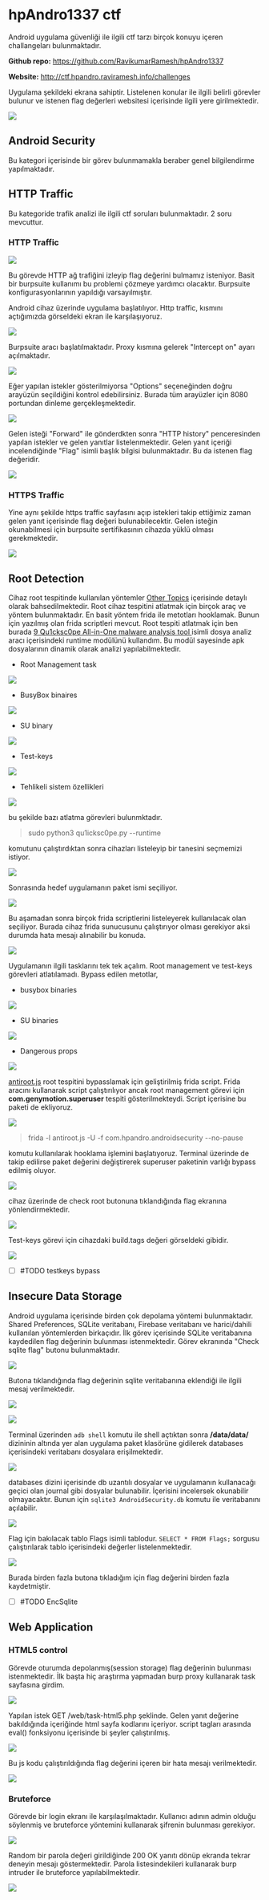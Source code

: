 # hpAndro1337 ctf

Android uygulama güvenliği ile ilgili ctf tarzı birçok konuyu içeren challangeları bulunmaktadır.

**Github repo:** https://github.com/RavikumarRamesh/hpAndro1337

**Website:** http://ctf.hpandro.raviramesh.info/challenges

Uygulama şekildeki ekrana sahiptir. Listelenen konular ile ilgili belirli görevler bulunur ve istenen flag değerleri websitesi içerisinde ilgili yere girilmektedir.

![](../../images/Pasted%20image%2020220326200341.png)


## Android Security
Bu kategori içerisinde bir görev bulunmamakla beraber genel bilgilendirme yapılmaktadır.

## HTTP Traffic
Bu kategoride trafik analizi ile ilgili ctf soruları bulunmaktadır. 2 soru mevcuttur.

### HTTP Traffic

![](../../images/Pasted%20image%2020220326202459.png)

Bu görevde HTTP ağ trafiğini izleyip flag değerini bulmamız isteniyor. Basit bir burpsuite kullanımı bu problemi çözmeye yardımcı olacaktır. Burpsuite konfigurasyonlarının yapıldığı varsayılmıştır.

Android cihaz üzerinde uygulama başlatılıyor. Http traffic, kısmını açtığımızda görseldeki ekran ile karşılaşıyoruz.

![](../../images/Pasted%20image%2020220327120957.png)

Burpsuite aracı başlatılmaktadır. Proxy kısmına gelerek "Intercept on" ayarı açılmaktadır.

![](../../images/Pasted%20image%2020220327120704.png)

Eğer yapılan istekler gösterilmiyorsa "Options" seçeneğinden doğru arayüzün seçildiğini kontrol edebilirsiniz. Burada tüm arayüzler için 8080 portundan dinleme gerçekleşmektedir.

![](../../images/Pasted%20image%2020220327122041.png)

Gelen isteği "Forward" ile gönderdkten sonra "HTTP history" penceresinden yapılan istekler ve gelen yanıtlar listelenmektedir. Gelen yanıt içeriği incelendiğinde "Flag" isimli başlık bilgisi bulunmaktadır. Bu da istenen flag değeridir.

![](../../images/Pasted%20image%2020220327122553.png)

### HTTPS Traffic
Yine aynı şekilde https traffic sayfasını açıp istekleri takip ettiğimiz zaman gelen yanıt içerisinde flag değeri bulunabilecektir. Gelen isteğin okunabilmesi için burpsuite sertifikasının cihazda yüklü olması gerekmektedir.

![](../../images/Pasted%20image%2020220327124350.png)

## Root Detection
Cihaz root tespitinde kullanılan yöntemler [Other Topics](../Android%20Security.md#Other%20Topics) içerisinde detaylı olarak bahsedilmektedir. Root cihaz tespitini atlatmak için birçok araç ve yöntem bulunmaktadır. En basit yöntem frida ile metotları hooklamak. Bunun için yazılmış olan frida scriptleri mevcut. 
Root tespiti atlatmak için ben burada [9 Qu1cksc0pe All-in-One malware analysis tool ](../Android%20Security.md#9%20Qu1cksc0pe%20All-in-One%20malware%20analysis%20tool) isimli dosya analiz aracı içerisindeki runtime modülünü kullandım. Bu modül sayesinde apk dosyalarının dinamik olarak analizi yapılabilmektedir.

- Root Management task

![](../../images/Pasted%20image%2020220420041720.png)

- BusyBox binaires

![](../../images/Pasted%20image%2020220420041823.png)

- SU binary 

![](../../images/Pasted%20image%2020220420041916.png)

- Test-keys 

![](../../images/Pasted%20image%2020220420044919.png)

- Tehlikeli sistem özellikleri

![](../../images/Pasted%20image%2020220420050635.png)

bu şekilde bazı atlatma görevleri bulunmktadır.

>sudo python3 qu1icksc0pe.py --runtime

komutunu çalıştırdıktan sonra cihazları listeleyip bir tanesini seçmemizi istiyor.

![](../../images/Pasted%20image%2020220420043413.png)

Sonrasında hedef uygulamanın paket ismi seçiliyor.

![](../../images/Pasted%20image%2020220420043507.png)

Bu aşamadan sonra birçok frida scriptlerini listeleyerek kullanılacak olan seçiliyor. Burada cihaz frida sunucusunu çalıştırıyor olması gerekiyor aksi durumda hata mesajı alınabilir bu konuda.

![](../../images/Pasted%20image%2020220420044610.png)

Uygulamanın ilgili tasklarını tek tek açalım. Root management ve test-keys görevleri atlatılamadı.
Bypass edilen metotlar,
- busybox binaries

![](../../images/Pasted%20image%2020220420045111.png)

- SU binaries

![](../../images/Pasted%20image%2020220420050242.png)

- Dangerous props

![](../../images/Pasted%20image%2020220420045735.png)

[antiroot.js](https://gist.github.com/pich4ya/0b2a8592d3c8d5df9c34b8d185d2ea35) root tespitini bypasslamak için geliştirilmiş frida script. Frida aracını kullanarak script çalıştırılıyor ancak root management görevi için **com.genymotion.superuser** tespiti gösterilmekteydi. Script içerisine bu paketi de ekliyoruz.

![](../../images/Pasted%20image%2020220420055356.png)

>frida -l antiroot.js -U -f com.hpandro.androidsecurity --no-pause

komutu kullanılarak hooklama işlemini başlatıyoruz. Terminal üzerinde de takip edilirse paket değerini değiştirerek superuser paketinin varlığı bypass edilmiş oluyor.

![](../../images/Pasted%20image%2020220420055719.png)

cihaz üzerinde de check root butonuna tıklandığında flag ekranına yönlendirmektedir.

![](../../images/Pasted%20image%2020220420055853.png)

Test-keys görevi için cihazdaki build.tags değeri görseldeki gibidir. 

![](../../images/Pasted%20image%2020220420061748.png)

- [ ] #TODO testkeys bypass


## Insecure Data Storage
Android uygulama içerisinde birden çok depolama yöntemi bulunmaktadır. Shared Preferences, SQLite veritabanı, Firebase veritabanı ve harici/dahili kullanılan yöntemlerden birkaçıdır. 
İlk görev içerisinde SQLite veritabanına kaydedilen flag değerinin bulunması istenmektedir. Görev ekranında "Check sqlite flag" butonu bulunmaktadır.

![](../../images/Pasted%20image%2020220501040840.png)

Butona tıklandığında flag değerinin sqlite veritabanına eklendiği ile ilgili mesaj verilmektedir.

![](../../images/Pasted%20image%2020220501041003.png)

![](../../images/Pasted%20image%2020220501041051.png)

Terminal üzerinden `adb shell` komutu ile shell açtıktan sonra **/data/data/** dizininin altında yer alan uygulama paket klasörüne gidilerek databases içerisindeki veritabanı dosyalara erişilmektedir.

![](../../images/Pasted%20image%2020220501041612.png)

databases dizini içerisinde db uzantılı dosyalar ve uygulamanın kullanacağı geçici olan journal gibi dosyalar bulunabilir. İçerisini incelersek okunabilir olmayacaktır. Bunun için `sqlite3 AndroidSecurity.db` komutu ile veritabanını açılabilir.

![](../../images/Pasted%20image%2020220501042328.png)

Flag için bakılacak tablo Flags isimli tablodur. `SELECT * FROM Flags;` sorgusu çalıştırılarak tablo içerisindeki değerler listelenmektedir.

![](../../images/Pasted%20image%2020220501042524.png)

Burada birden fazla butona tıkladığım için flag değerini birden fazla kaydetmiştir. 

- [ ] #TODO EncSqlite

## Web Application
### HTML5 control
Görevde oturumda depolanmış(session storage) flag değerinin bulunması istenmektedir.  İlk başta hiç araştırma yapmadan burp proxy kullanarak task sayfasına girdim.

![](../../images/Pasted%20image%2020220507064817.png)


Yapılan istek GET  /web/task-html5.php şeklinde. Gelen yanıt değerine bakıldığında içeriğinde html sayfa kodlarını içeriyor. script tagları arasında eval() fonksiyonu içerisinde bi şeyler çalıştırılmış.

![](../../images/Pasted%20image%2020220507065420.png)

 Bu js kodu çalıştırıldığında flag değerini içeren bir hata mesajı verilmektedir.
 
![](../../images/Pasted%20image%2020220507064557.png)

### Bruteforce
Görevde bir login ekranı ile karşılaşılmaktadır. Kullanıcı adının admin olduğu söylenmiş ve bruteforce yöntemini kullanarak şifrenin bulunması gerekiyor.

![](../../images/Pasted%20image%2020220507065954.png)

Random bir parola değeri girildiğinde 200 OK yanıtı dönüp ekranda tekrar deneyin mesajı göstermektedir. Parola listesindekileri kullanarak burp intruder ile bruteforce yapılabilmektedir.

![](../../images/Pasted%20image%2020220507071822.png)


